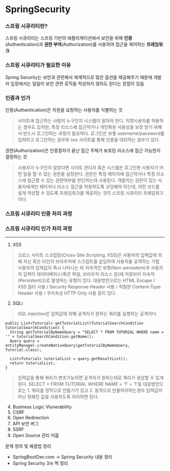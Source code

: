 # SpringSecurity


### 스프링 시큐리티란?
스프링 시큐리티는 스프링 기반의 애플리케이션에서 보안을 위해 **인증**(Authentication)과 **권한 부여**(Authorization)를 사용하여 접근을 제어하는 **프레임워크**

### 스프링 시큐리티가 필요한 이유
Spring Security는 보안과 관련해서 체계적으로 많은 옵션을 제공해주기 때문에 개발자 입장에서는 일일이 보안 관련 로직을 작성하지 않아도 된다는 장점이 있음

### 인증과 인가
인증(Authentication)은 자원을 요청하는 사용자를 식별하는 것

> 사이트에 접근하는 사람이 누구인지 시스템이 알아야 한다. 익명사용자를 허용하는 경우도 있지만, 특정 리소스에 접근하거나 개인화된 사용성을 보장 받기 위해서 반드시 로그인하는 과정이 필요하다. 로그인은 보통 username/password를 입력하고 로그인하는 경우와 sns 사이트를 통해 인증을 대리하는 경우가 있다.

권한(Authorization)은 인증절차가 끝난 접근 주체가 보호된 리소스에 접근 가능한지 결정하는 것

>사용자가 누구인지 알았다면 사이트 관리자 혹은 시스템은 로그인한 사용자가 어떤 일을 할 수 있는 권한을 설정한다. 권한은 특정 페이지에 접근하거나 특정 리소스에 접근할 수 있는 권한여부를 판단하는데 사용된다. 개발자는 권한이 있는 사용자에게만 페이지나 리소스 접근을 허용하도록 코딩해야 하는데, 이런 코드를 쉽게 작성할 수 있도록 프레임워크를 제공하는 것이 스프링 시큐리티 프레임워크이다.







### 스프링 시큐리티 인증 처리 과정

### 스프링 시큐리티 인가 처리 과정






* * *
1. XSS
> 크로스 사이트 스크립팅(Cross-Site Scripting, XSS)은 사용자의 입력값에 의해 자신 혹은 타인의 브라우저에 스크립트를 삽입하여 사용자를 공격하는 기법 
> 사용자의 입력값이 즉시 나타나는 비 지속적인 유형(Non-persistent)과 사용자의 입력이 데이터베이스(혹은 파일, 브라우저 리소스 등)에 저장되어 지속적(Persistent)으로 발생하는 유형이 있다.
> 대응방안으로는 HTML Escape / XSS 필터 사용 / Security Response Header 사용 / 적절한 Content-Type Header 사용 / 쿠키속성 HTTP Only 사용 등이 있다.
2. SQLi
> SQL injection은 입력값에 의해 공격자가 원하는 쿼리를 실행하는 공격이다. 
```
public List<Tutorial> getTutorialList(TutorialSearchCondition tutorialSearchCondition) {
  String getTutorialByNameQuery = "SELECT * FROM TUTORIAL WHERE name = '" + tutorialSearchCondition.getName();
  Query query = entityManager.createNativeQuery(getTutorialByNameQuery, Tutorial.class);
  
  List<Tutorial> tutorialList = query.getResultList();
  return tutorialList;
}
```
> 입력값을 통해 쿼리가 변조가능하면 공격자가 원하는대로 쿼리가 생성할 수 있게 된다.
> SELECT * FROM TUTORIAL WHERE NAME = '1' = '1'등
> 대응방안으로는 1. 쿼리를 정적으로 만들기가 있고 2. 동적으로 만들어야하는경우 입력값이 아닌 정해진 값을 사용하도록 처리하면 된다.


4. Business Logic Vlunerability
5. CSRF
6. Open Redirection
7. API 보안 버그
8. SSRF
9. Open Source 관리 미흡

문제 정의 및 해결법 정리
+ SpringBootDev.com -> Spring Security 내용 정리
+ Spring Security 3/e 책 정리
